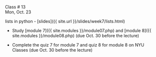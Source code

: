 
<div class="lecture1">



<div class="column_date">
<p markdown="block">

Class # 13 <br> 
Mon, Oct. 23

</p>
</div>



<div class="column_materials" >
<p markdown="block">

lists in python - [slides]({{ site.url }}/slides/week7/lists.html)

</p>
</div>



<div class="column_assign">
<p markdown="block">


* Study [module 7]({{ site.modules }}/module07.php) and [module 8]({{ site.modules }}/module08.php) (due Oct. 30 before the lecture)   
    
* Complete the quiz 7 for module 7 and quiz 8 for module 8 on NYU Classes (due Oct. 30 before the lecture)

</p>
</div>

</div>
